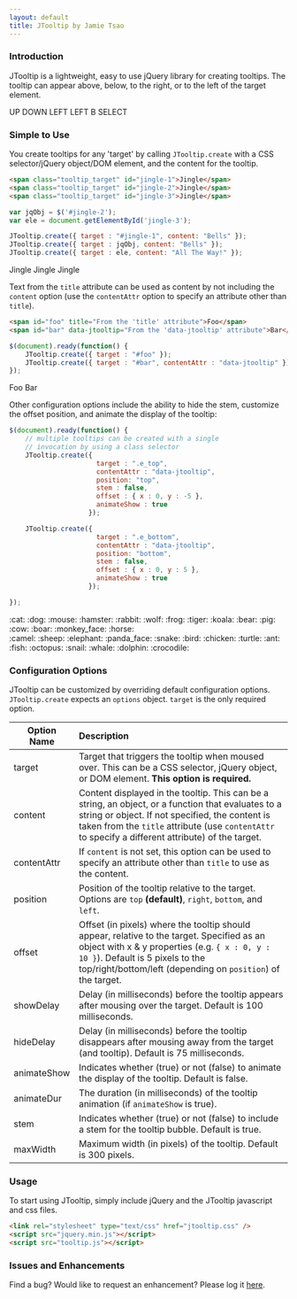 ```yaml
---
layout: default
title: JTooltip by Jamie Tsao
---
```


### Introduction
JTooltip is a lightweight, easy to use jQuery library for creating tooltips.  The tooltip can appear above, below, to the right, or to the left of the target element.

<div class="example_row">
  <span class="tooltip_target" id="intro-1" data-jtooltip="UP">UP</span>
  <span class="tooltip_target" id="intro-2" data-jtooltip="DOWN">DOWN</span>
  <span class="tooltip_target" id="intro-3" data-jtooltip="RIGHT">LEFT</span>
  <span class="tooltip_target" id="intro-4" data-jtooltip="RIGHT">LEFT</span>
  <span class="tooltip_target" id="intro-5" data-jtooltip="A">B</span>
  <span class="tooltip_target" id="intro-6" data-jtooltip="START">SELECT</span>
</div>

### Simple to Use
You create tooltips for any 'target' by calling `JTooltip.create` with a CSS selector/jQuery object/DOM element, and the content for the tooltip.

```html
<span class="tooltip_target" id="jingle-1">Jingle</span>
<span class="tooltip_target" id="jingle-2">Jingle</span>
<span class="tooltip_target" id="jingle-3">Jingle</span>
```
```javascript
var jqObj = $('#jingle-2');
var ele = document.getElementById('jingle-3');

JTooltip.create({ target : "#jingle-1", content: "Bells" });
JTooltip.create({ target : jqObj, content: "Bells" });
JTooltip.create({ target : ele, content: "All The Way!" });
```

<div class="example_row">
  <span class="tooltip_target" id="jingle-1">Jingle</span>
  <span class="tooltip_target" id="jingle-2">Jingle</span>
  <span class="tooltip_target" id="jingle-3">Jingle</span>
</div>

Text from the `title` attribute can be used as content by not including the `content` option (use the `contentAttr` option to specify an attribute other than `title`).

```html
<span id="foo" title="From the 'title' attribute">Foo</span>
<span id="bar" data-jtooltip="From the 'data-jtooltip' attribute">Bar</span>
```
```javascript
$(document).ready(function() {
    JTooltip.create({ target : "#foo" });
    JTooltip.create({ target : "#bar", contentAttr : "data-jtooltip" });
});
```

<div class="example_row">
    <span class="tooltip_target" id="foo" title="From the 'title' attribute">Foo</span>
    <span class="tooltip_target" id="bar" data-jtooltip="From the 'data-jtooltip' attribute">Bar</span>
</div>

Other configuration options include the ability to hide the stem, customize the offset position, and animate the display of the tooltip:

```javascript
$(document).ready(function() {
    // multiple tooltips can be created with a single 
    // invocation by using a class selector
    JTooltip.create({ 
                      target : ".e_top",
                      contentAttr : "data-jtooltip",
                      position: "top",
                      stem : false,
                      offset : { x : 0, y : -5 },
                      animateShow : true
                    });

    JTooltip.create({ 
                      target : ".e_bottom",
                      contentAttr : "data-jtooltip",
                      position: "bottom",
                      stem : false,
                      offset : { x : 0, y : 5 },
                      animateShow : true
                    });

});
```

<div class="example_row">
    <span class="span_3 emoticon e_top" data-jtooltip="cat">:cat:</span>
    <span class="span_3 emoticon e_top" data-jtooltip="dog">:dog:</span>
    <span class="span_3 emoticon e_top" data-jtooltip="mouse">:mouse:</span>
    <span class="span_3 emoticon e_top" data-jtooltip="hamster">:hamster:</span>
    <span class="span_3 emoticon e_top" data-jtooltip="rabbit">:rabbit:</span>
    <span class="span_3 emoticon e_top" data-jtooltip="wolf">:wolf:</span>
    <span class="span_3 emoticon e_top" data-jtooltip="frog">:frog:</span>
    <span class="span_3 emoticon e_top" data-jtooltip="tiger">:tiger:</span>
    <span class="span_3 emoticon e_top" data-jtooltip="koala">:koala:</span>
    <span class="span_3 emoticon e_top" data-jtooltip="bear">:bear:</span>
    <span class="span_3 emoticon e_top" data-jtooltip="pig">:pig:</span>
    <span class="span_3 emoticon e_top" data-jtooltip="cow">:cow:</span>
    <span class="span_3 emoticon e_top" data-jtooltip="boar">:boar:</span>
    <span class="span_3 emoticon e_top" data-jtooltip="monkey">:monkey_face:</span>
    <span class="span_3 emoticon e_top" data-jtooltip="horse">:horse:</span>
</div>
<div class="example_row">
    <span class="span_3 emoticon e_bottom" data-jtooltip="camel">:camel:</span>
    <span class="span_3 emoticon e_bottom" data-jtooltip="sheep">:sheep:</span>
    <span class="span_3 emoticon e_bottom" data-jtooltip="elephant">:elephant:</span>
    <span class="span_3 emoticon e_bottom" data-jtooltip="panda">:panda_face:</span>
    <span class="span_3 emoticon e_bottom" data-jtooltip="snake">:snake:</span>
    <span class="span_3 emoticon e_bottom" data-jtooltip="bird">:bird:</span>
    <span class="span_3 emoticon e_bottom" data-jtooltip="chicken">:chicken:</span>
    <span class="span_3 emoticon e_bottom" data-jtooltip="turtle">:turtle:</span>
    <span class="span_3 emoticon e_bottom" data-jtooltip="ant">:ant:</span>
    <span class="span_3 emoticon e_bottom" data-jtooltip="fish">:fish:</span>
    <span class="span_3 emoticon e_bottom" data-jtooltip="octopus">:octopus:</span>
    <span class="span_3 emoticon e_bottom" data-jtooltip="snail">:snail:</span>
    <span class="span_3 emoticon e_bottom" data-jtooltip="whale">:whale:</span>
    <span class="span_3 emoticon e_bottom" data-jtooltip="dolphin">:dolphin:</span>
    <span class="span_3 emoticon e_bottom" data-jtooltip="crocodile">:crocodile:</span>
</div>



### Configuration Options
JTooltip can be customized by overriding default configuration options.  `JTooltip.create` expects an `options` object.  `target` is the only required option.

Option Name | Description
----------- | :------------
target | Target that triggers the tooltip when moused over. This can be a CSS selector, jQuery object, or DOM element. **This option is required.** 
content | Content displayed in the tooltip. This can be a string, an object, or a function that evaluates to a string or object.  If not specified, the content is taken from the `title` attribute (use `contentAttr` to specify a different attribute) of the target.
contentAttr | If `content` is not set, this option can be used to specify an attribute other than `title` to use as the content.
position | Position of the tooltip relative to the target. Options are `top` **(default)**, `right`, `bottom`, and `left`.
offset | Offset (in pixels) where the tooltip should appear, relative to the target.  Specified as an object with x & y properties (e.g. `{ x : 0, y : 10 }`).  Default is 5 pixels to the top/right/bottom/left (depending on `position`) of the target.
showDelay | Delay (in milliseconds) before the tooltip appears after mousing over the target.  Default is 100 milliseconds.
hideDelay | Delay (in milliseconds) before the tooltip disappears after mousing away from the target (and tooltip).  Default is 75 milliseconds.
animateShow | Indicates whether (true) or not (false) to animate the display of the tooltip.  Default is false.
animateDur | The duration (in milliseconds) of the tooltip animation (if `animateShow` is true).
stem | Indicates whether (true) or not (false) to include a stem for the tooltip bubble.  Default is true.
maxWidth | Maximum width (in pixels) of the tooltip.  Default is 300 pixels.


### Usage
To start using JTooltip, simply include jQuery and the JTooltip javascript and css files.

```html
<link rel="stylesheet" type="text/css" href="jtooltip.css" />
<script src="jquery.min.js"></script>
<script src="tooltip.js"></script>
```

### Issues and Enhancements
Find a bug?  Would like to request an enhancement?  Please log it <a href="https://github.com/jamietsao/JTooltip/issues" target="_blank">here</a>.


<script tyoe="text/javascript">
    $(document).ready(function() {
        // Examples from Introduction
        JTooltip.create({ target : "#intro-1", contentAttr : "data-jtooltip", position: "top" });
        JTooltip.create({ target : "#intro-2", contentAttr : "data-jtooltip", position: "bottom" });
        JTooltip.create({ target : "#intro-3", contentAttr : "data-jtooltip", position: "right" });
        JTooltip.create({ target : "#intro-4", contentAttr : "data-jtooltip", position: "right" });
        JTooltip.create({ target : "#intro-5", contentAttr : "data-jtooltip", position: "left" });
        JTooltip.create({ target : "#intro-6", contentAttr : "data-jtooltip", position: "left" });
        // examples for 'Simple to Use'
        var jqObj = $('#jingle-2');
        var ele = document.getElementById('jingle-3');

        JTooltip.create({ target : "#jingle-1", content: "Bells" });
        JTooltip.create({ target : jqObj, content: "Bells" });
        JTooltip.create({ target : ele, content: "All The Way!" });

        JTooltip.create({ target : "#foo" });
        JTooltip.create({ target : "#bar", contentAttr : "data-jtooltip" });

        JTooltip.create({ target : ".e_top", contentAttr : "data-jtooltip", position: "top", stem : false, offset : { x : 0, y : -5 }, animateShow : true });
        JTooltip.create({ target : ".e_bottom", contentAttr : "data-jtooltip", position: "bottom", stem : false, offset : { x : 0, y : 5 }, animateShow : true });

    });
</script>